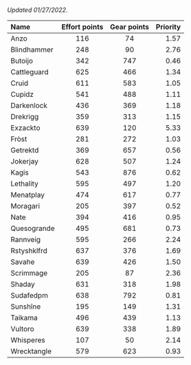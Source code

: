
_Updated 01/27/2022._

| Name | Effort points | Gear points | Priority |
|:-----|:-------------:|:-----------:|---------:|
|Anzo|116|74|1.57|
|Blindhammer|248|90|2.76|
|Butoijo|342|747|0.46|
|Cattleguard|625|466|1.34|
|Cruid|611|583|1.05|
|Cupidz|541|488|1.11|
|Darkenlock|436|369|1.18|
|Drekrigg|359|313|1.15|
|Exzackto|639|120|5.33|
|Fròst|281|272|1.03|
|Getrektd|369|657|0.56|
|Jokerjay|628|507|1.24|
|Kagis|543|876|0.62|
|Lethality|595|497|1.20|
|Menatplay|474|617|0.77|
|Moragari|205|397|0.52|
|Nate|394|416|0.95|
|Quesogrande|495|681|0.73|
|Rannveig|595|266|2.24|
|Rstyshklfrd|637|376|1.69|
|Savahe|639|426|1.50|
|Scrimmage|205|87|2.36|
|Shaday|631|318|1.98|
|Sudafedpm|638|792|0.81|
|Sunshîne|195|149|1.31|
|Taikama|496|439|1.13|
|Vultoro|639|338|1.89|
|Whisperes|107|50|2.14|
|Wrecktangle|579|623|0.93|